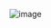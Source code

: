 ![image](https://github.com/haechanp/haechanp-Android-app/assets/144800399/0ac67095-40c3-4626-99b4-b16d3a40a543)

